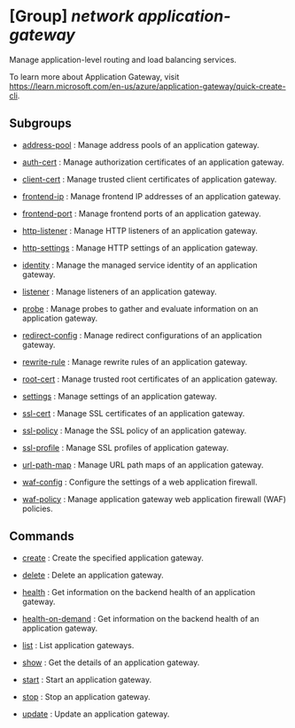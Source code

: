 # [Group] _network application-gateway_

Manage application-level routing and load balancing services.

To learn more about Application Gateway, visit https://learn.microsoft.com/en-us/azure/application-gateway/quick-create-cli.

## Subgroups

- [address-pool](/Commands/network/application-gateway/address-pool/readme.md)
: Manage address pools of an application gateway.

- [auth-cert](/Commands/network/application-gateway/auth-cert/readme.md)
: Manage authorization certificates of an application gateway.

- [client-cert](/Commands/network/application-gateway/client-cert/readme.md)
: Manage trusted client certificates of application gateway.

- [frontend-ip](/Commands/network/application-gateway/frontend-ip/readme.md)
: Manage frontend IP addresses of an application gateway.

- [frontend-port](/Commands/network/application-gateway/frontend-port/readme.md)
: Manage frontend ports of an application gateway.

- [http-listener](/Commands/network/application-gateway/http-listener/readme.md)
: Manage HTTP listeners of an application gateway.

- [http-settings](/Commands/network/application-gateway/http-settings/readme.md)
: Manage HTTP settings of an application gateway.

- [identity](/Commands/network/application-gateway/identity/readme.md)
: Manage the managed service identity of an application gateway.

- [listener](/Commands/network/application-gateway/listener/readme.md)
: Manage listeners of an application gateway.

- [probe](/Commands/network/application-gateway/probe/readme.md)
: Manage probes to gather and evaluate information on an application gateway.

- [redirect-config](/Commands/network/application-gateway/redirect-config/readme.md)
: Manage redirect configurations of an application gateway.

- [rewrite-rule](/Commands/network/application-gateway/rewrite-rule/readme.md)
: Manage rewrite rules of an application gateway.

- [root-cert](/Commands/network/application-gateway/root-cert/readme.md)
: Manage trusted root certificates of an application gateway.

- [settings](/Commands/network/application-gateway/settings/readme.md)
: Manage settings of an application gateway.

- [ssl-cert](/Commands/network/application-gateway/ssl-cert/readme.md)
: Manage SSL certificates of an application gateway.

- [ssl-policy](/Commands/network/application-gateway/ssl-policy/readme.md)
: Manage the SSL policy of an application gateway.

- [ssl-profile](/Commands/network/application-gateway/ssl-profile/readme.md)
: Manage SSL profiles of application gateway.

- [url-path-map](/Commands/network/application-gateway/url-path-map/readme.md)
: Manage URL path maps of an application gateway.

- [waf-config](/Commands/network/application-gateway/waf-config/readme.md)
: Configure the settings of a web application firewall.

- [waf-policy](/Commands/network/application-gateway/waf-policy/readme.md)
: Manage application gateway web application firewall (WAF) policies.

## Commands

- [create](/Commands/network/application-gateway/_create.md)
: Create the specified application gateway.

- [delete](/Commands/network/application-gateway/_delete.md)
: Delete an application gateway.

- [health](/Commands/network/application-gateway/_health.md)
: Get information on the backend health of an application gateway.

- [health-on-demand](/Commands/network/application-gateway/_health-on-demand.md)
: Get information on the backend health of an application gateway.

- [list](/Commands/network/application-gateway/_list.md)
: List application gateways.

- [show](/Commands/network/application-gateway/_show.md)
: Get the details of an application gateway.

- [start](/Commands/network/application-gateway/_start.md)
: Start an application gateway.

- [stop](/Commands/network/application-gateway/_stop.md)
: Stop an application gateway.

- [update](/Commands/network/application-gateway/_update.md)
: Update an application gateway.
